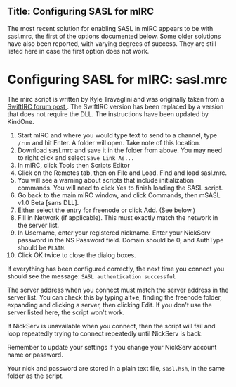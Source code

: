 Title: Configuring SASL for mIRC
---
The most recent solution for enabling SASL in mIRC appears to be with sasl.mrc, the first of the options documented below. Some older solutions have also been reported, with varying degrees of success. They are still listed here in case the first option does not work.

# Configuring SASL for mIRC: sasl.mrc

The mirc script is written by Kyle Travaglini and was originally taken from a [SwiftIRC forum post <i class="fa fa-external-link" aria-hidden="true"></i>](http://forum.swiftirc.net/viewtopic.php?f=34&t=23101). The SwiftIRC version has been replaced by a version that does not require the DLL. The instructions have been updated by KindOne.

1. Start mIRC and where you would type text to send to a channel, type `/run` and hit Enter. A folder will open. Take note of this location.
2. Download sasl.mrc and save it in the folder from above. You may need to right click and select `Save Link As...`
3. In mIRC, click Tools then Scripts Editor
4. Click on the Remotes tab, then on File and Load. Find and load sasl.mrc.
5. You will see a warning about scripts that include initialization commands. You will need to click Yes to finish loading the SASL script.
6. Go back to the main mIRC window, and click Commands, then mSASL v1.0 Beta [sans DLL].
7. Either select the entry for freenode or click Add. (See below.)
8. Fill in Network (if applicable). This must exactly match the network in the server list.
9. In Username, enter your registered nickname. Enter your NickServ password in the NS Password field. Domain should be 0, and AuthType should be `PLAIN`.
10. Click OK twice to close the dialog boxes.

If everything has been configured correctly, the next time you connect you should see the message:
`SASL authentication successful`

The server address when you connect must match the server address in the server list. You can check this by typing alt+e, finding the freenode folder, expanding and clicking a server, then clicking Edit. If you don't use the server listed here, the script won't work.

If NickServ is unavailable when you connect, then the script will fail and loop repeatedly trying to connect repeatedly until NickServ is back.

Remember to update your settings if you change your NickServ account name or password.

Your nick and password are stored in a plain text file, `sasl.hsh`, in the same folder as the script.
